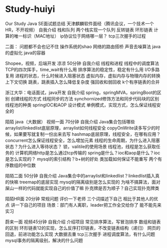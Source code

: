 # Study-huiyi
Our Study
Java SE面试题总结
天津麒麟软件面经（腾讯会议，一个技术一个HR，不开视频）
自我介绍
栈和队列
两个栈实现一个队列
反转链表
环形链表
计算的唯一标识（MAC地址）
ip协议位于网络哪一层？
tcp三次握手的过程

二面：
问题都不会也记不住
操作系统的shao
网络的路由搭桥
声音去噪算法
java的虚拟化
java的容器




Shopee，视频，后端开发  凉凉    50分钟
自我介绍
线程和进程
线程中的调度算法
TCP的四次挥手，time_wait有什么用
排序算法的稳定性，稳定有什么用
I/O多路复用
进程的状态，什么时候进入阻塞状态
虚拟内存，虚拟内存与物理内存的转换
上下文切换
跳表，跳表插入怎么降低复杂度
强回收和弱回收
k个有序链表的合并


浙江大华：电话面试，java开发
自我介绍
spring，springMVA，springBoot的区别
创建线程的方式
线程同步的方法
synchornized修饰方法和同步代码块的区别
线程池的种类
springIOC和AOP
设计模式
单例模式，实现方式，怎么保证线程安全的


陌陌  java（大数据） 视频一面   70分钟
自我介绍
Java集合包括哪些
arraylist/linkedlist底层原理，arraylist如何线程安全 copyOnWrite读多写少的时候，如果要写就复制一份出来去写
hashmap底层原理，线程安全，在哪有应用？
concurrent怎么保证线程安全，怎么增加元素
线程的生命周期，为什么进入阻塞状态？为什么进入等待状态？
锁，valitile的使用场景
线程池，线程是怎么获取任务的
计算机网络http是怎么通过tcp传输的
spring是什么？ioc和aop是什么？ioc是怎么实现的？
mysql的索引结构？b+树的好处
类加载如何保证不能重写
两个有序数组的中位数


陌陌二面 50分钟
自我介绍
Java集合中的arraylist和linkedlist？linkedlist插入真的快嘛
treemap的底层实现
mysql的隔离级别是怎么实现的
为啥不搞算法，面对屎山一样的代码就能实现自己的价值了嘛
扑克牌是否为顺子？自己实现扑克牌类

陌陌HR面   20分钟
常规问题
评价一下老师
三个词描述下自己
相比于其他人的优点
讲一下自己的项目
场景：部门有人离职，leader把工作全交给你了
能不能先来实习



蔚来一面  视频45分钟
自我介绍
介绍项目
常见排序算法，写冒泡排序
数组和链表的区别
环形链表12的实现，怎么反序打印链表，不改变链表结构（递归）
网页的回退，前进功能怎么实现
大数据去重
tcp三次握手
进程调度算法，有什么问题
mysql事务的隔离级别，解决的什么问题

